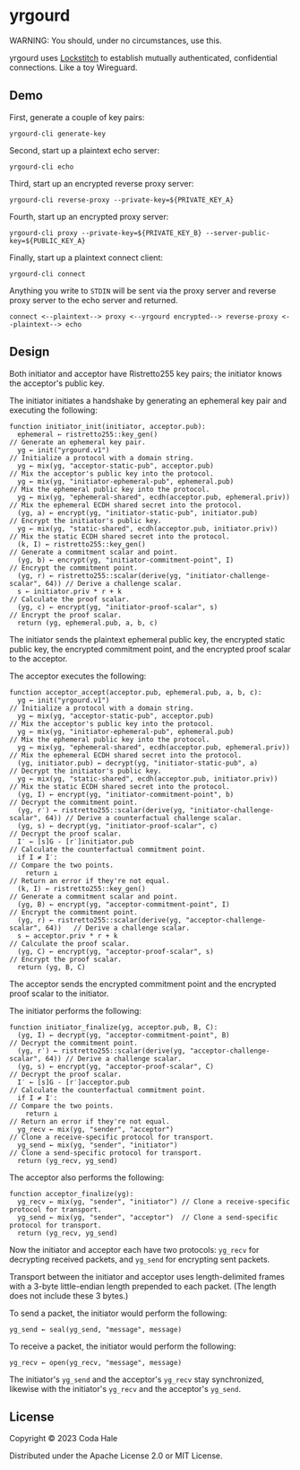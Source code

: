 # yrgourd

WARNING: You should, under no circumstances, use this.

yrgourd uses [Lockstitch](https://github.com/codahale/lockstitch) to establish mutually
authenticated, confidential connections. Like a toy Wireguard.

## Demo

First, generate a couple of key pairs:

```shell
yrgourd-cli generate-key
```

Second, start up a plaintext echo server:

```shell
yrgourd-cli echo
```

Third, start up an encrypted reverse proxy server:

```shell
yrgourd-cli reverse-proxy --private-key=${PRIVATE_KEY_A}
```

Fourth, start up an encrypted proxy server:

```shell
yrgourd-cli proxy --private-key=${PRIVATE_KEY_B} --server-public-key=${PUBLIC_KEY_A}
```

Finally, start up a plaintext connect client:

```shell
yrgourd-cli connect
```

Anything you write to `STDIN` will be sent via the proxy server and reverse proxy server to the echo
server and returned.

```text
connect <--plaintext--> proxy <--yrgourd encrypted--> reverse-proxy <--plaintext--> echo
```

## Design

Both initiator and acceptor have Ristretto255 key pairs; the initiator knows the acceptor's public
key.

The initiator initiates a handshake by generating an ephemeral key pair and executing the following:

```text
function initiator_init(initiator, acceptor.pub):
  ephemeral ← ristretto255::key_gen()                                          // Generate an ephemeral key pair.
  yg ← init("yrgourd.v1")                                                      // Initialize a protocol with a domain string.
  yg ← mix(yg, "acceptor-static-pub", acceptor.pub)                            // Mix the acceptor's public key into the protocol.
  yg ← mix(yg, "initiator-ephemeral-pub", ephemeral.pub)                       // Mix the ephemeral public key into the protocol.
  yg ← mix(yg, "ephemeral-shared", ecdh(acceptor.pub, ephemeral.priv))         // Mix the ephemeral ECDH shared secret into the protocol.
  (yg, a) ← encrypt(yg, "initiator-static-pub", initiator.pub)                 // Encrypt the initiator's public key.
  yg ← mix(yg, "static-shared", ecdh(acceptor.pub, initiator.priv))            // Mix the static ECDH shared secret into the protocol.
  (k, I) ← ristretto255::key_gen()                                             // Generate a commitment scalar and point.
  (yg, b) ← encrypt(yg, "initiator-commitment-point", I)                       // Encrypt the commitment point.
  (yg, r) ← ristretto255::scalar(derive(yg, "initiator-challenge-scalar", 64)) // Derive a challenge scalar.
  s ← initiator.priv * r + k                                                   // Calculate the proof scalar.
  (yg, c) ← encrypt(yg, "initiator-proof-scalar", s)                           // Encrypt the proof scalar.
  return (yg, ephemeral.pub, a, b, c)
```

The initiator sends the plaintext ephemeral public key, the encrypted static public key, the encrypted
commitment point, and the encrypted proof scalar to the acceptor.

The acceptor executes the following:

```text
function acceptor_accept(acceptor.pub, ephemeral.pub, a, b, c):
  yg ← init("yrgourd.v1")                                                       // Initialize a protocol with a domain string.
  yg ← mix(yg, "acceptor-static-pub", acceptor.pub)                             // Mix the acceptor's public key into the protocol.
  yg ← mix(yg, "initiator-ephemeral-pub", ephemeral.pub)                        // Mix the ephemeral public key into the protocol.
  yg ← mix(yg, "ephemeral-shared", ecdh(acceptor.pub, ephemeral.priv))          // Mix the ephemeral ECDH shared secret into the protocol.
  (yg, initiator.pub) ← decrypt(yg, "initiator-static-pub", a)                  // Decrypt the initiator's public key.
  yg ← mix(yg, "static-shared", ecdh(acceptor.pub, initiator.priv))             // Mix the static ECDH shared secret into the protocol.
  (yg, I) ← encrypt(yg, "initiator-commitment-point", b)                        // Decrypt the commitment point.
  (yg, r′) ← ristretto255::scalar(derive(yg, "initiator-challenge-scalar", 64)) // Derive a counterfactual challenge scalar.
  (yg, s) ← decrypt(yg, "initiator-proof-scalar", c)                            // Decrypt the proof scalar.
  I′ ← [s]G - [r′]initiator.pub                                                 // Calculate the counterfactual commitment point.
  if I ≠ I′:                                                                    // Compare the two points.
    return ⊥                                                                    // Return an error if they're not equal.
  (k, I) ← ristretto255::key_gen()                                              // Generate a commitment scalar and point.
  (yg, B) ← encrypt(yg, "acceptor-commitment-point", I)                         // Encrypt the commitment point.
  (yg, r) ← ristretto255::scalar(derive(yg, "acceptor-challenge-scalar", 64))   // Derive a challenge scalar.
  s ← acceptor.priv * r + k                                                     // Calculate the proof scalar.
  (yg, C) ← encrypt(yg, "acceptor-proof-scalar", s)                             // Encrypt the proof scalar.
  return (yg, B, C)
```

The acceptor sends the encrypted commitment point and the encrypted proof scalar to the initiator.

The initiator performs the following:

```text
function initiator_finalize(yg, acceptor.pub, B, C):
  (yg, I) ← decrypt(yg, "acceptor-commitment-point", B)                        // Decrypt the commitment point.
  (yg, r′) ← ristretto255::scalar(derive(yg, "acceptor-challenge-scalar", 64)) // Derive a challenge scalar.
  (yg, s) ← encrypt(yg, "acceptor-proof-scalar", C)                            // Decrypt the proof scalar.
  I′ ← [s]G - [r′]acceptor.pub                                                 // Calculate the counterfactual commitment point.
  if I ≠ I′:                                                                   // Compare the two points.
    return ⊥                                                                   // Return an error if they're not equal.
  yg_recv ← mix(yg, "sender", "acceptor")                                      // Clone a receive-specific protocol for transport.
  yg_send ← mix(yg, "sender", "initiator")                                     // Clone a send-specific protocol for transport.
  return (yg_recv, yg_send)
```

The acceptor also performs the following:

```text
function acceptor_finalize(yg):
  yg_recv ← mix(yg, "sender", "initiator") // Clone a receive-specific protocol for transport.
  yg_send ← mix(yg, "sender", "acceptor")  // Clone a send-specific protocol for transport.
  return (yg_recv, yg_send)
```

Now the initiator and acceptor each have two protocols: `yg_recv` for decrypting received packets,
and `yg_send` for encrypting sent packets.

Transport between the initiator and acceptor uses length-delimited frames with a 3-byte
little-endian length prepended to each packet. (The length does not include these 3 bytes.)

To send a packet, the initiator would perform the following:

```text
yg_send ← seal(yg_send, "message", message)
```

To receive a packet, the initiator would perform the following:

```text
yg_recv ← open(yg_recv, "message", message)
```

The initiator's `yg_send` and the acceptor's `yg_recv` stay synchronized, likewise with the
initiator's `yg_recv` and the acceptor's `yg_send`.

## License

Copyright © 2023 Coda Hale

Distributed under the Apache License 2.0 or MIT License.
